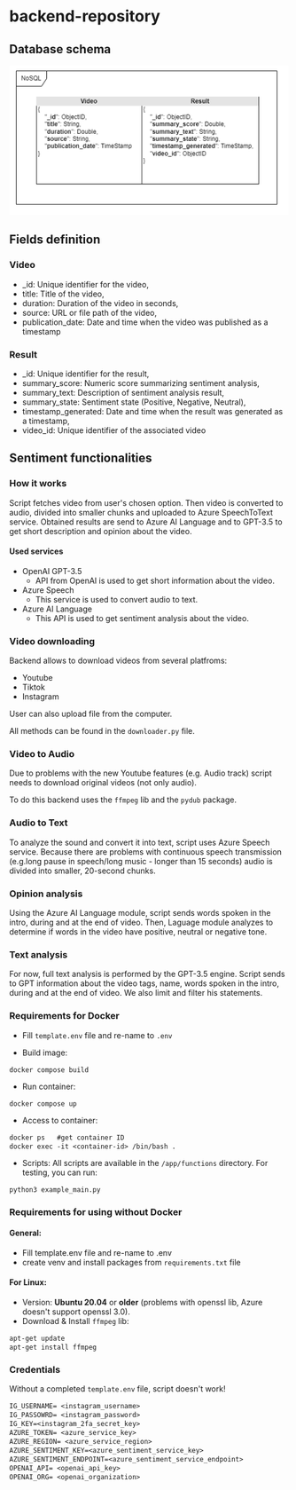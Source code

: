 # backend-repository

## Database schema
<p align="center">
    <img src="assets/db_schema.png"/>
</p>

## Fields definition

### Video 
- _id: Unique identifier for the video,
- title: Title of the video,   
- duration: Duration of the video in seconds,
- source: URL or file path of the video,
- publication_date: Date and time when the video was published as a timestamp

### Result
- _id: Unique identifier for the result,
- summary_score: Numeric score summarizing sentiment analysis,
- summary_text: Description of sentiment analysis result,
- summary_state: Sentiment state (Positive, Negative, Neutral),
- timestamp_generated: Date and time when the result was generated as a timestamp,
- video_id: Unique identifier of the associated video

## Sentiment functionalities

### How it works

Script fetches video from user's chosen option. Then video is converted to audio, divided into smaller chunks and uploaded to Azure SpeechToText service. Obtained results are send to Azure AI Language and to GPT-3.5 to get short description and opinion about the video.


#### Used services
- OpenAI GPT-3.5
    - API from OpenAI is used to get short information about the video.
- Azure Speech
    - This service is used to convert audio to text.
- Azure AI Language
    - This API is used to get sentiment analysis about the video.

### Video downloading

Backend allows to download videos from several platfroms:
- Youtube
- Tiktok
- Instagram

User can also upload file from the computer.

All methods can be found in the `downloader.py` file.


### Video to Audio
Due to problems with the new Youtube features (e.g. Audio track) script needs to download original videos (not only audio). 

To do this backend uses the `ffmpeg` lib and the `pydub` package.

### Audio to Text
To analyze the sound and convert it into text, script uses Azure Speech service. Because there are problems with continuous speech transmission (e.g.long pause in speech/long music - longer than 15 seconds) audio is divided into smaller, 20-second chunks.

### Opinion analysis
Using the Azure AI Language module, script sends words spoken in the intro, during and at the end of video. Then, Laguage module analyzes to determine if words in the video have positive, neutral or negative tone.

### Text analysis
For now, full text analysis is performed by the GPT-3.5 engine. Script sends to GPT information about the video tags, name, words spoken in the intro, during and at the end of video. We also limit and filter his statements.

### Requirements for Docker

- Fill `template.env` file and re-name to `.env`

- Build image:
```
docker compose build
```

- Run container:
```
docker compose up
```

- Access to container:
```
docker ps   #get container ID
docker exec -it <container-id> /bin/bash .
```

- Scripts:
All scripts are available in the `/app/functions` directory. For testing, you can run:
```
python3 example_main.py
```



### Requirements for using without Docker 

#### General:
- Fill template.env file and re-name to .env
- create venv and install packages from `requirements.txt` file

#### For Linux:
- Version: **Ubuntu 20.04** or **older** (problems with openssl lib, Azure doesn't support openssl 3.0).
- Download & Install `ffmpeg` lib:
``` 
apt-get update
apt-get install ffmpeg
```

### Credentials
Without a completed `template.env` file, script doesn't work!
```
IG_USERNAME= <instagram_username>
IG_PASSOWRD= <instagram_password>
IG_KEY=<instagram_2fa_secret_key>
AZURE_TOKEN= <azure_service_key>
AZURE_REGION= <azure_service_region>
AZURE_SENTIMENT_KEY=<azure_sentiment_service_key>
AZURE_SENTIMENT_ENDPOINT=<azure_sentiment_service_endpoint>
OPENAI_API= <openai_api_key>
OPENAI_ORG= <openai_organization>

```




